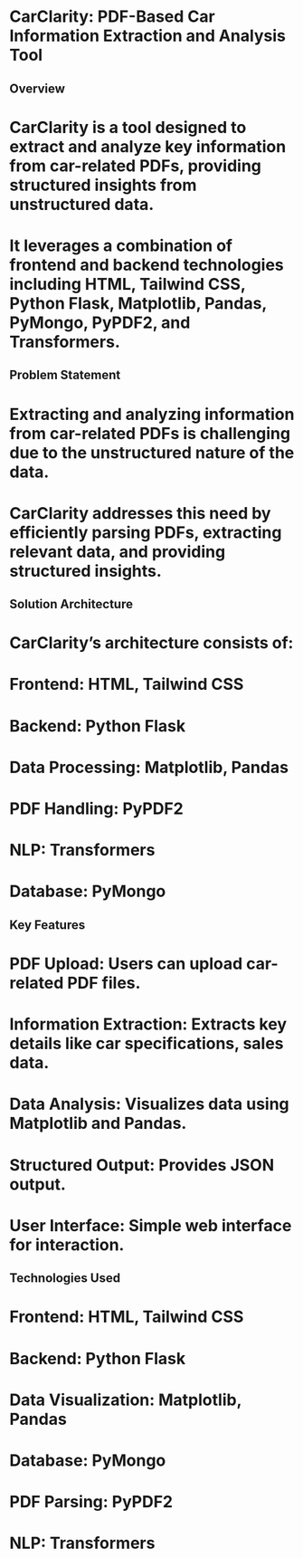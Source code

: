 

# CarClarity: PDF-Based Car Information Extraction and Analysis Tool

## Overview

# CarClarity is a tool designed to extract and analyze key information from car-related PDFs, providing structured insights from unstructured data. 
# It leverages a combination of frontend and backend technologies including HTML, Tailwind CSS, Python Flask, Matplotlib, Pandas, PyMongo, PyPDF2, and Transformers.

## Problem Statement

# Extracting and analyzing information from car-related PDFs is challenging due to the unstructured nature of the data. 
# CarClarity addresses this need by efficiently parsing PDFs, extracting relevant data, and providing structured insights.

## Solution Architecture

# CarClarity’s architecture consists of:

# Frontend: HTML, Tailwind CSS
# Backend: Python Flask
# Data Processing: Matplotlib, Pandas
# PDF Handling: PyPDF2
# NLP: Transformers
# Database: PyMongo

## Key Features

# PDF Upload: Users can upload car-related PDF files.
# Information Extraction: Extracts key details like car specifications, sales data.
# Data Analysis: Visualizes data using Matplotlib and Pandas.
# Structured Output: Provides JSON output.
# User Interface: Simple web interface for interaction.

## Technologies Used

# Frontend: HTML, Tailwind CSS
# Backend: Python Flask
# Data Visualization: Matplotlib, Pandas
# Database: PyMongo
# PDF Parsing: PyPDF2
# NLP: Transformers
